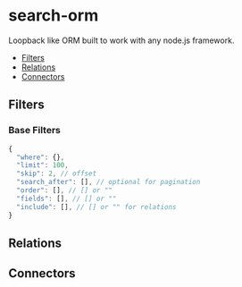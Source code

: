 # search-orm

Loopback like ORM built to work with any node.js framework.

* [Filters](#filters)
* [Relations](#relations)
* [Connectors](#connectors)

## Filters

### Base Filters

```javascript
{
  "where": {},
  "limit": 100,
  "skip": 2, // offset
  "search_after": [], // optional for pagination
  "order": [], // [] or ""
  "fields": [], // [] or ""
  "include": [], // [] or "" for relations
}
```

## Relations

## Connectors

